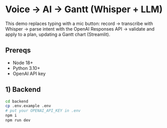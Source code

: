 # Voice → AI → Gantt (Whisper + LLM)

This demo replaces typing with a mic button: record → transcribe with Whisper → parse intent with the OpenAI Responses API → validate and apply to a plan, updating a Gantt chart (Streamlit).

## Prereqs
- Node 18+
- Python 3.10+
- OpenAI API key

## 1) Backend

```bash
cd backend
cp .env.example .env
# put your OPENAI_API_KEY in .env
npm i
npm run dev

